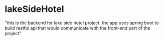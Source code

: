 # lakeSideHotel
"this is the backend for lake side hotel project. the app uses spring boot to build restful api that would communicate with the front-end part of the project"
